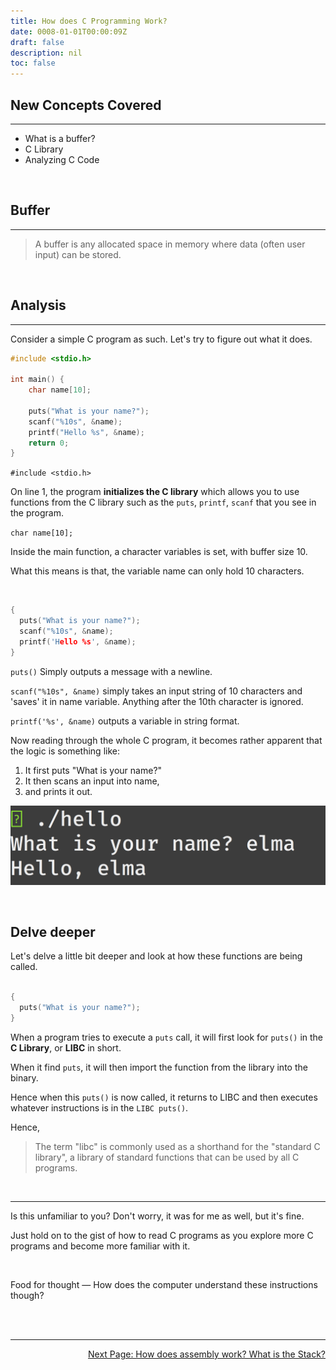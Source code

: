 ```yaml
---
title: How does C Programming Work?
date: 0008-01-01T00:00:09Z
draft: false
description: nil
toc: false
---
```


## New Concepts Covered
---
- What is a buffer?
- C Library
- Analyzing C Code

<br>

## Buffer
---

> A buffer is any allocated space in memory where data (often user input) can be stored.

<br>

## Analysis
---

Consider a simple C program as such. Let's try to figure out what it does.

```c
#include <stdio.h>

int main() {
    char name[10];

    puts("What is your name?");
    scanf("%10s", &name);
    printf("Hello %s", &name);
    return 0;
}
```

`#include <stdio.h>`

On line 1, the program **initializes the C library** which allows you to use functions from the C library such as the `puts`, `printf`, `scanf` that you see in the program.
<br>

`char name[10];`

Inside the main function, a character variables is set, with buffer size 10.

What this means is that, the variable name can only hold 10 characters.

<br>

```c
{
  puts("What is your name?");
  scanf("%10s", &name);
  printf('Hello %s', &name);
}
```


`puts()` Simply outputs a message with a newline.

`scanf("%10s", &name)` simply takes an input string of 10 characters and 'saves' it in name variable. Anything after the 10th character is ignored.

`printf('%s', &name)` outputs a variable in string format.

Now reading through the whole C program, it becomes rather apparent that the logic is something like:

1. It first puts "What is your name?"
2. It then scans an input into name,
3. and prints it out.

![image](/pwn/images/cprogram1.png)

<br>

## Delve deeper

Let's delve a little bit deeper and look at how these functions are being called.

```c

{
  puts("What is your name?");
}
```

When a program tries to execute a `puts` call, it will first look for `puts()` in the **C Library**, or **LIBC** in short.

When it find `puts`, it will then import the function from the library into the binary.

Hence when this `puts()` is now called, it returns to LIBC and then executes whatever instructions is in the `LIBC puts()`.

Hence,

> The term "libc" is commonly used as a shorthand for the "standard C library", a library of standard functions that can be used by all C programs.

<br>

---

Is this unfamiliar to you? Don't worry, it was for me as well, but it's fine.

Just hold on to the gist of how to read C programs as you explore more C programs and become more familiar with it.

<br>

Food for thought — How does the computer understand these instructions though?

<br><br>

---

<div style="text-align: right"> <a href="/pwn/innerworkings/how_does_assembly_work">Next Page: How does assembly work? What is the Stack?</a> </div>

